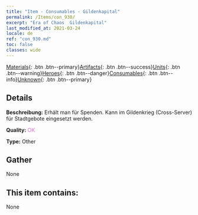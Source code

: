 ```yaml
---
title: "Item - Consumables - Gildenkapital"
permalink: /Items/con_930/
excerpt: "Era of Chaos  Gildenkapital"
last_modified_at: 2021-03-24
locale: de
ref: "con_930.md"
toc: false
classes: wide
---
```

 [Materials](/de/Items/){: .btn .btn--primary}[Artifacts](/de/Items/Artifacts/){: .btn .btn--success}[Units](/de/Items/Units/){: .btn .btn--warning}[Heroes](/de/Items/Heroes/){: .btn .btn--danger}[Consumables](/de/Items/Consumables/){: .btn .btn--info}[Unknown](/de/Items/Unknown/){: .btn .btn--primary}

## Details
 **Beschreibung:** Erhält man für Spenden. Kann im Gildenkrieg (Cross-Server) für Stadtgebote eingesetzt werden.

 **Quality:** <span style="color: #DA70D6">OK</span>

 **Type:** Other

## Gather

  None

## This item contains:

  None


